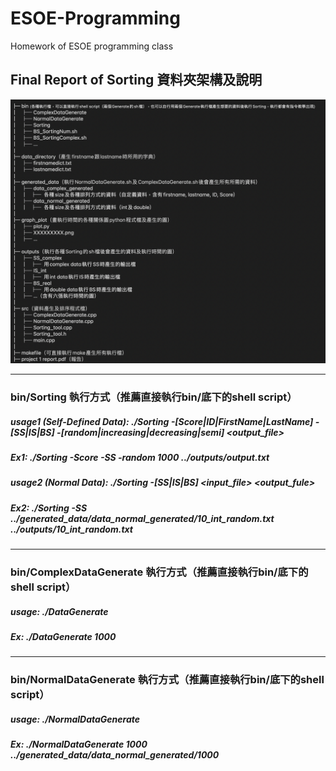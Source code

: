 # ESOE-Programming
Homework of ESOE programming class

## Final Report of Sorting 資料夾架構及說明
![img](https://github.com/Aaron-Hsieh-0129/ESOE-Programming/blob/main/架構圖.png)

-----------   

### bin/Sorting 執行方式（推薦直接執行bin/底下的shell script）
##### usage1 (Self-Defined Data): *./Sorting -[Score|ID|FirstName|LastName] -[SS|IS|BS] -[random|increasing|decreasing|semi] <size> <output_file>*  
##### Ex1: *./Sorting -Score -SS -random 1000 ../outputs/output.txt*  

##### usage2 (Normal Data): *./Sorting -[SS|IS|BS] <input_file> <output_fule>*  
##### Ex2: *./Sorting -SS ../generated_data/data_normal_generated/10_int_random.txt ../outputs/10_int_random.txt*  
  
-----------   
  
### bin/ComplexDataGenerate 執行方式（推薦直接執行bin/底下的shell script）
##### usage: *./DataGenerate <data number>*  
##### Ex: *./DataGenerate 1000*

-----------   
  
### bin/NormalDataGenerate 執行方式（推薦直接執行bin/底下的shell script）
##### usage: *./NormalDataGenerate <data number> <output>*  
##### Ex: *./NormalDataGenerate 1000 ../generated_data/data_normal_generated/1000*
